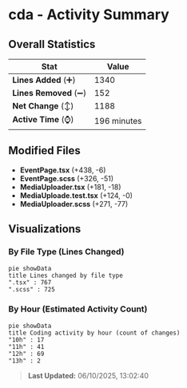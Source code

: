 # cda - Activity Summary 

## Overall Statistics

| Stat                   | Value                                                             |
| ---------------------- | ----------------------------------------------------------------- |
| **Lines Added** (➕)   | 1340                                          |
| **Lines Removed** (➖) | 152                                        |
| **Net Change** (↕)    | 1188                |
| **Active Time** (⌚)   | 196 minutes |


## Modified Files
- **EventPage.tsx** (+438, -6)
- **EventPage.scss** (+326, -51)
- **MediaUploader.tsx** (+181, -18)
- **MediaUploade.test.tsx** (+124, -0)
- **MediaUploader.scss** (+271, -77)

## Visualizations

### By File Type (Lines Changed)

```mermaid
pie showData
title Lines changed by file type
".tsx" : 767
".scss" : 725
```

### By Hour (Estimated Activity Count)

```mermaid
pie showData
title Coding activity by hour (count of changes)
"10h" : 17
"11h" : 41
"12h" : 69
"13h" : 2
```


> **Last Updated:** 06/10/2025, 13:02:40